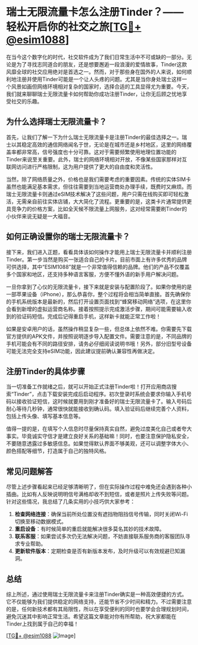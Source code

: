 # 瑞士无限流量卡怎么注册Tinder？——轻松开启你的社交之旅[[TG💪+ @esim1088](https://t.me/s/esim1088)]

在当今这个数字化的时代，社交软件成为了我们日常生活中不可或缺的一部分。无论是为了寻找志同道合的朋友，还是想要邂逅一段浪漫的爱情故事，Tinder这款风靡全球的社交应用绝对是首选之一。然而，对于那些身在国外的人来说，如何顺利地注册并使用Tinder可能是一个让人头疼的问题。尤其是当你身处瑞士这样一个风景如画但网络环境相对复杂的国家时，选择合适的工具显得尤为重要。今天，我们就来聊聊瑞士无限流量卡如何帮助你成功注册Tinder，让你无后顾之忧地享受社交的乐趣。

## 为什么选择瑞士无限流量卡？

首先，让我们了解一下为什么瑞士无限流量卡是注册Tinder的最佳选择之一。瑞士以其稳定高效的通信网络闻名于世，无论是在城市还是乡村地区，这里的网络覆盖率都非常高，信号强度也十分可靠。这对于需要频繁使用地理位置功能的Tinder来说至关重要。此外，瑞士的网络环境相对开放，不像某些国家那样对互联网访问进行严格限制，这为用户提供了更大的自由度和灵活性。

当然，除了网络质量之外，价格也是我们需要考虑的重要因素。传统的实体SIM卡虽然也能满足基本需求，但往往需要到当地运营商处办理手续，既费时又麻烦。而瑞士无限流量卡则通过eSIM技术解决了这些问题，用户只需在线购买即可轻松激活，无需亲自前往实体店铺，大大简化了流程。更重要的是，这类卡片通常提供更具竞争力的价格方案，比如全天候不限流量上网服务，这对经常需要刷Tinder的小伙伴来说无疑是一大福音。

## 如何正确设置你的瑞士无限流量卡？

接下来，我们进入正题，看看具体该如何操作才能用上瑞士无限流量卡并顺利注册Tinder。第一步当然是购买一张适合自己的卡片。目前市面上有许多优秀的品牌可供选择，其中“ESIM1088”就是一个非常值得信赖的品牌。他们的产品不仅覆盖多个国家和地区，还支持多种语言客服，方便不懂外语的新手用户解决问题。

一旦你拿到了心仪的无限流量卡，接下来就是安装与配置阶段了。如果你使用的是一部苹果设备（iPhone），那么恭喜你，整个过程将会相当简单直接。首先确保你的手机系统版本是最新的，然后打开设置页面找到“蜂窝移动网络”选项，在这里你会看到新增的虚拟运营商名称。接着按照提示完成激活步骤，期间可能需要输入收到的验证码短信。完成后记得重启手机，这样新卡就能正常工作啦！

如果是安卓用户的话，虽然操作稍显复杂一些，但总体上依然不难。你需要先下载官方提供的APK文件，并按照说明逐步导入配置文件。需要注意的是，不同品牌的手机可能会有不同的路径安排，请务必仔细阅读说明书哦！另外，部分旧型号设备可能无法完全支持eSIM功能，因此建议提前确认兼容性再做决定。

## 注册Tinder的具体步骤

当一切准备工作就绪之后，就可以开始正式注册Tinder啦！打开应用商店搜索“Tinder”，点击下载安装完成后启动程序。初次登录时系统会要求你输入手机号码以接收验证短信，这时候就要用到刚才准备好的瑞士无限流量卡了。输入号码后耐心等待几秒钟，通常很快就能接收到确认码。填入验证码后继续完善个人资料，包括上传头像、填写基本信息等。

值得一提的是，在填写个人信息时尽量保持真实自然，避免过度美化自己或者夸大事实。毕竟诚实守信才是建立良好关系的基础嘛！同时，也要注意保护隐私安全，不要随意透露过多敏感信息。如果觉得默认界面不够美观，还可以调整字体大小、颜色搭配等细节，打造属于自己的独特风格。

## 常见问题解答

尽管上述步骤看起来已经足够清晰明了，但在实际操作过程中难免还会遇到各种小插曲。比如有人反映说明明信号满格却收不到短信，或者是照片上传失败等问题。针对这些情况，我总结了几条实用的小技巧供大家参考：

1. **检查网络连接**：确保当前所处位置没有遮挡物阻挡信号传输，同时关闭Wi-Fi切换至移动数据模式。
2. **重启设备**：有时候简单的重启就能解决很多莫名其妙的技术故障。
3. **联系客服**：如果尝试多次仍无法解决问题，不妨直接联系服务商的客服团队寻求专业帮助。
4. **更新软件版本**：定期检查是否有新版本发布，及时升级可以有效规避已知漏洞。

## 总结

综上所述，通过使用瑞士无限流量卡来注册Tinder确实是一种高效便捷的方式。它不仅能够为我们提供稳定的网络支持，还能节省不少时间和精力。不过需要注意的是，任何新技术都有其局限性，所以在享受便利的同时也要学会合理规划时间，避免沉迷其中影响正常生活。希望这篇文章能对你有所帮助，祝大家都能在Tinder上找到属于自己的幸福！

[[TG💪+ @esim1088](https://t.me/s/esim1088) ![Image](https://i.postimg.cc/4NQfJmqS/Snipaste-2025-05-13-00-14-12.png)]